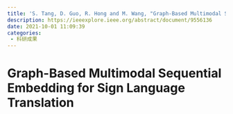 ```yaml
---
title: 'S. Tang, D. Guo, R. Hong and M. Wang, "Graph-Based Multimodal Sequential Embedding for Sign Language Translation," in IEEE Transactions on Multimedia, vol. 24, pp. 4433-4445, 2022, doi: 10.1109/TMM.2021.3117124.lore.ieee.org/abstract/document/9556136'
description: https://ieeexplore.ieee.org/abstract/document/9556136
date: 2021-10-01 11:09:39
categories:
 - 科研成果
---
```

# Graph-Based Multimodal Sequential Embedding for Sign Language Translation